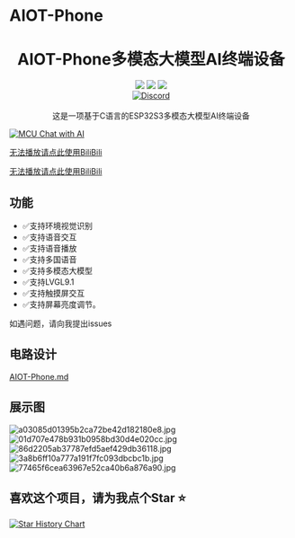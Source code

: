 # AIOT-Phone
<div align="center">
    <h1>AIOT-Phone多模态大模型AI终端设备</h1>
    <img src="https://img.shields.io/github/license/JasonYANG170/AIOT-Phone?label=License&style=for-the-badge">
    <img src="https://img.shields.io/github/commit-activity/w/JasonYANG170/AIOT-Phone?style=for-the-badge">
<img src="https://img.shields.io/github/languages/count/JasonYANG170/AIOT-Phone?logo=c&style=for-the-badge">
	<br>
    	<a href="https://discord.com/invite/az3ceRmgVe"><img alt="Discord" src="https://img.shields.io/discord/978108215499816980?style=social&logo=discord&label=echosec"></a>
  <br>
 
<br>
这是一项基于C语言的ESP32S3多模态大模型AI终端设备

<br>

</div>


[![MCU Chat with AI](https://res.cloudinary.com/marcomontalbano/image/upload/v1724819039/video_to_markdown/images/youtube--MkHF5_qNty8-c05b58ac6eb4c4700831b2b3070cd403.jpg)](https://youtu.be/MkHF5_qNty8 "MCU Chat with AI")

[无法播放请点此使用BiliBili](https://www.bilibili.com/video/BV1YtsNe4EtU/)

[无法播放请点此使用BiliBili](https://www.bilibili.com/video/BV1ZnsNecEAA/)

## 功能
- ✅支持环境视觉识别
- ✅支持语音交互
- ✅支持语音播放
- ✅支持多国语音
- ✅支持多模态大模型
- ✅支持LVGL9.1
- ✅支持触摸屏交互
- ✅支持屏幕亮度调节。

如遇问题，请向我提出issues

## 电路设计
[AIOT-Phone.md](..%2FPCB%2FAIOT-Phone.md)

## 展示图
![a03085d01395b2ca72be42d182180e8.jpg](..%2FPCB%2Fsrc%2Fa03085d01395b2ca72be42d182180e8.jpg)
![01d707e478b931b0958bd30d4e020cc.jpg](..%2FPCB%2Fsrc%2F01d707e478b931b0958bd30d4e020cc.jpg)
![86d2205ab37787efd5aef429db36118.jpg](..%2FPCB%2Fsrc%2F86d2205ab37787efd5aef429db36118.jpg)
![3a8b6ff10a777a191f7fc093dbcbc1b.jpg](..%2FPCB%2Fsrc%2F3a8b6ff10a777a191f7fc093dbcbc1b.jpg)
![77465f6cea63967e52ca40b6a876a90.jpg](..%2FPCB%2Fsrc%2F77465f6cea63967e52ca40b6a876a90.jpg)

## 喜欢这个项目，请为我点个Star ⭐

[![Star History Chart](https://api.star-history.com/svg?repos=JasonYANG170/AIOT-Phone&type=Date)](https://star-history.com/#star-history/star-history&Date)





